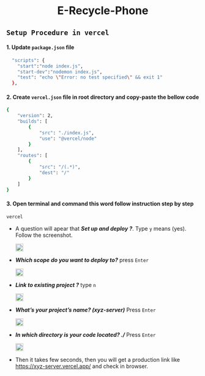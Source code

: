 <div align='center'>

# E-Recycle-Phone
</div>


## `Setup Procedure in vercel`

#### 1. Update `package.json` file
```bash
  "scripts": {
    "start":"node index.js",
    "start-dev":"nodemon index.js",
    "test": "echo \"Error: no test specified\" && exit 1"
  },
```

#### 2. Create  `vercel.json` file in root directory and copy-paste the bellow code
```bash
{
    "version": 2,
    "builds": [
        {
            "src": "./index.js",
            "use": "@vercel/node"
        }
    ],
    "routes": [
        {
            "src": "/(.*)",
            "dest": "/"
        }
    ]
}
```


#### 3. Open terminal and command this word follow instruction step by step
```bash
vercel
```
- A question will apear that ***Set up and deploy ?***. Type `y` means (yes). Follow the screenshot.

    <img alt="Coding" height="20px"  src="https://snipboard.io/dPDcgu.jpg"/>

- ***Which scope do you want to deploy to?***  press `Enter`

    <img alt="Coding" height="20px" src="https://snipboard.io/qhoDPi.jpg"/>

- ***Link to existing project ?*** type `n`

    <img alt="Coding" height="20px"  src="https://snipboard.io/skXvZz.jpg"/>


- ***What’s your project’s name? (xyz-server)*** Press `Enter`

    <img alt="Coding" height="20px"  src="https://snipboard.io/aW38Ae.jpg"/>


- ***In which directory is your code located? ./*** Press `Enter`

    <img alt="Coding" height="20px"  src="https://snipboard.io/fKZRWm.jpg"/>

- Then it takes few seconds, then you will get a production link like https://xyz-server.vercel.app/ and check in browser.

